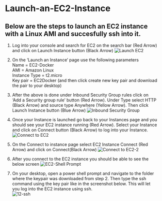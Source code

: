 # Launch-an-EC2-Instance
## Below are the steps to launch an EC2 instance with a Linux AMI and succesfully ssh into it.

1.	Log into your console and search for EC2 on the search bar (Red Arrow) and click on Launch Instance button (Black Arrow)
    ![Launch EC2](https://github.com/vmk81/Launch-an-EC2-Instance/assets/157844406/06d64b20-40ba-43df-82bf-303dfc731327)
  	
2.	On the ‘Launch an Instance’ page use the following parameters   
Name = EC2-Docker  
AMI = Amazon Linux  
Instance Type = t2.micro  
Key pair = EC2Docker (and then click create new key pair and download the pair to your desktop)  

3.	After the above is done under Inbound Security Group rules click on ‘Add a Security group rule’ button (Red Arrow). Under Type select HTTP (Black Arrow) and source type Anywhere (Yellow Arrow). Then click Launch Instance button (Blue Arrow) 
   ![Inbound Security Group](https://github.com/vmk81/Launch-an-EC2-Instance/assets/157844406/cb34f64c-e120-4c3c-a66a-db97ca24bbc6)

4.	Once your Instance is launched go back to your Instances page and you should see your EC2 instance running (Red Arrow). Select your Instance and click on Connect button (Black Arrow) to log into your Instance. 
   ![Connect to EC2](https://github.com/vmk81/Launch-an-EC2-Instance/assets/157844406/475fe885-fb8f-415b-bdf4-2010168e000f)

5.	On the Connect to instance page select EC2 Instance Connect (Red Arrow) and click on Connect(Black Arrow)
    ![Connect to EC2-2](https://github.com/vmk81/Launch-an-EC2-Instance/assets/157844406/6661bb6e-6018-4f63-a03e-7c4e8dc06935)

6.	After you connect to the EC2 instance you should be able to see the below screen
    ![EC2-Shell Prompt](https://github.com/vmk81/Launch-an-EC2-Instance/assets/157844406/657f10d7-b6f3-445b-b523-5dd09701854a)

7.	On your desktop, open a power shell prompt and navigate to the folder where the keypair was downloaded from step 2. Then type the ssh command using the key pair like in the screenshot below. This will let you log into the EC2 instance using ssh.  
    ![12-ssh](https://github.com/vmk81/Launch-an-EC2-Instance/assets/157844406/e2753bb1-50f9-46f2-8777-33410665e73a)


        

